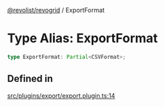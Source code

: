 [@revolist/revogrid](README.md) / ExportFormat

# Type Alias: ExportFormat

```ts
type ExportFormat: Partial<CSVFormat>;
```

## Defined in

[src/plugins/export/export.plugin.ts:14](https://github.com/revolist/revogrid/blob/1d7f63e049242097564b7da6ec33fe3875543951/src/plugins/export/export.plugin.ts#L14)
